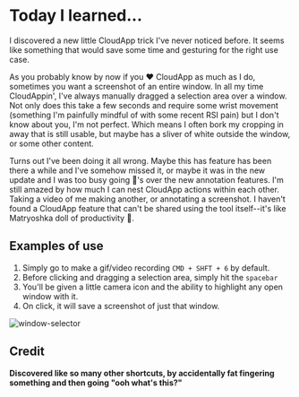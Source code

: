 # Today I learned...

I discovered a new little CloudApp trick I've never noticed before. It seems like something that would save some time and gesturing for
the right use case.


As you probably know by now if you ❤ CloudApp as much as I do, sometimes you want a screenshot of an entire window. In all my time CloudAppin', I've always manually dragged a selection area over a window. Not only does this take a few seconds and require some wrist movement (something I'm painfully mindful of with some recent RSI pain) but I don't know about you, I'm not perfect. Which means I often bork my cropping in away that is still usable, but maybe has a sliver of white outside the window, or some other content.

Turns out I've been doing it all wrong. Maybe this has feature has been there a while and I've somehow missed it, or maybe it was in the new update and I was too busy going 🍌's over the new annotation features. I'm still amazed by how much I can nest CloudApp actions within each other. Taking a video of me making another, or annotating a screenshot. I haven't found a CloudApp feature that can't be shared using the tool itself--it's like Matryoshka doll of productivity 🙌.

## Examples of use

1. Simply go to make a gif/video recording `CMD + SHFT + 6` by default.
1. Before clicking and dragging a selection area, simply hit the `spacebar`
1. You'll be given a little camera icon and the ability to highlight any open window with it.
1. On click, it will save a screenshot of just that window.


![window-selector](https://cl.ly/lyb4/download/Screen%20Recording%202017-08-11%20at%2008.33%20AM.gif)



## Credit

**Discovered like so many other shortcuts, by accidentally fat fingering something and then going "ooh what's this?"**
